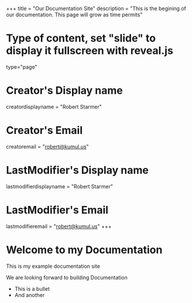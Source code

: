 +++
title = "Our Documentation Site"
description = "This is the begining of our documentation. This page will grow as time permits"
# Type of content, set "slide" to display it fullscreen with reveal.js
type="page"

# Creator's Display name
creatordisplayname = "Robert Starmer"
# Creator's Email
creatoremail = "robert@kumul.us"
# LastModifier's Display name
lastmodifierdisplayname = "Robert Starmer"
# LastModifier's Email
lastmodifieremail = "robert@kumul.us"
+++

Welcome to my Documentation
===
This is my example documentation site

We are looking forward to building Documentation

* This is a bullet
* And another
